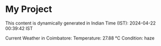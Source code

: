 # My Project

This content is dynamically generated in Indian Time (IST): 2024-04-22 00:39:42 IST


Current Weather in Coimbatore:
Temperature: 27.88 °C
Condition: haze
